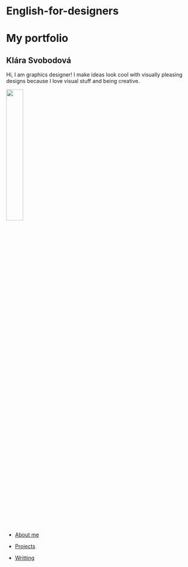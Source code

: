 # English-for-designers

# My portfolio
## Klára Svobodová

Hi, I am graphics designer! I make ideas look cool with visually pleasing designs because I love visual stuff and being creative.

<img src="https://github.com/KlaraSvobodova/English-for-designers/assets/152971101/d1e0e856-40da-4e43-a428-501c0d070355" width=30% height=30%>

- [About me](about_me.md)

- [Projects](projects.md)

- [Writting](writting.md)

